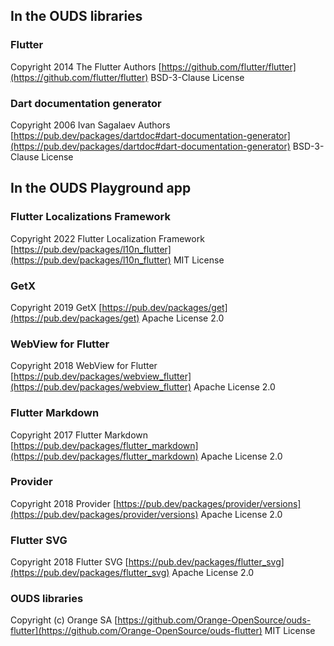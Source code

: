 ## In the OUDS libraries

### Flutter

Copyright 2014 The Flutter Authors
[https://github.com/flutter/flutter](https://github.com/flutter/flutter)
BSD-3-Clause License

### Dart documentation generator

Copyright 2006 Ivan Sagalaev Authors
[https://pub.dev/packages/dartdoc#dart-documentation-generator](https://pub.dev/packages/dartdoc#dart-documentation-generator)
BSD-3-Clause License

## In the OUDS Playground app

### Flutter Localizations Framework

Copyright 2022 Flutter Localization Framework
[https://pub.dev/packages/l10n_flutter](https://pub.dev/packages/l10n_flutter)
MIT License

### GetX

Copyright 2019 GetX
[https://pub.dev/packages/get](https://pub.dev/packages/get)
Apache License 2.0

### WebView for Flutter

Copyright 2018 WebView for Flutter
[https://pub.dev/packages/webview_flutter](https://pub.dev/packages/webview_flutter)
Apache License 2.0

### Flutter Markdown

Copyright 2017 Flutter Markdown
[https://pub.dev/packages/flutter_markdown](https://pub.dev/packages/flutter_markdown)
Apache License 2.0

### Provider

Copyright 2018 Provider
[https://pub.dev/packages/provider/versions](https://pub.dev/packages/provider/versions)
Apache License 2.0

### Flutter SVG

Copyright 2018 Flutter SVG
[https://pub.dev/packages/flutter_svg](https://pub.dev/packages/flutter_svg)
Apache License 2.0

### OUDS libraries

Copyright (c) Orange SA
[https://github.com/Orange-OpenSource/ouds-flutter](https://github.com/Orange-OpenSource/ouds-flutter)
MIT License
